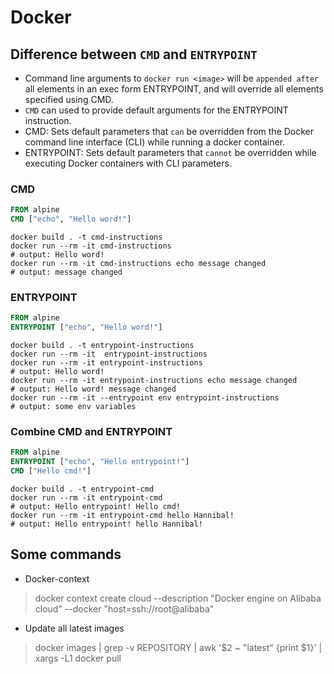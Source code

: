 # Docker

## Difference between `CMD` and `ENTRYPOINT`

- Command line arguments to `docker run <image>` will be `appended after` all elements in an exec form ENTRYPOINT,
  and will
  override all elements specified using CMD.
- `CMD` can used to provide default arguments for the ENTRYPOINT instruction.
- CMD: Sets default parameters that `can` be overridden from the Docker command line interface (CLI) while running a
  docker container.
- ENTRYPOINT: Sets default parameters that `cannot` be overridden while executing Docker containers with CLI
  parameters.

### CMD

```dockerfile
FROM alpine
CMD ["echo", "Hello word!"]
```

```shell
docker build . -t cmd-instructions
docker run --rm -it cmd-instructions
# output: Hello word!
docker run --rm -it cmd-instructions echo message changed
# output: message changed
```

### ENTRYPOINT
```dockerfile
FROM alpine
ENTRYPOINT ["echo", "Hello word!"]
```
```shell
docker build . -t entrypoint-instructions
docker run --rm -it  entrypoint-instructions
docker run --rm -it entrypoint-instructions
# output: Hello word!
docker run --rm -it entrypoint-instructions echo message changed
# output: Hello word! message changed
docker run --rm -it --entrypoint env entrypoint-instructions
# output: some env variables
```
### Combine CMD and ENTRYPOINT
```dockerfile
FROM alpine
ENTRYPOINT ["echo", "Hello entrypoint!"]
CMD ["Hello cmd!"]
```
```shell
docker build . -t entrypoint-cmd
docker run --rm -it entrypoint-cmd
# output: Hello entrypoint! Hello cmd!
docker run --rm -it entrypoint-cmd hello Hannibal!
# output: Hello entrypoint! hello Hannibal!
```


## Some commands

- Docker-context

> docker context create cloud --description "Docker engine on Alibaba cloud" --docker "host=ssh://root@alibaba"

- Update all latest images

> docker images | grep -v REPOSITORY | awk '$2 ~ "latest" {print $1}' | xargs -L1 docker pull
